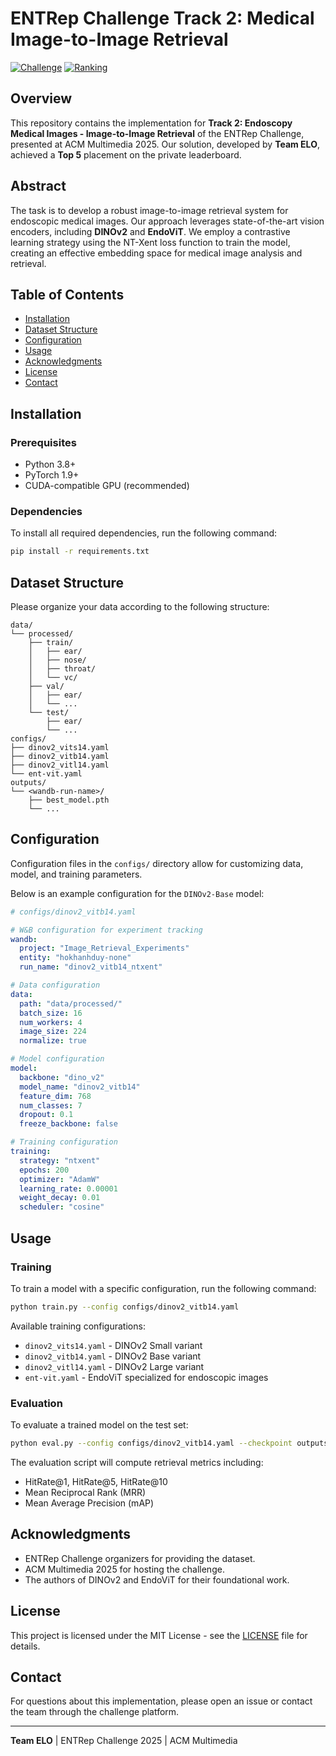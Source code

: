 # ENTRep Challenge Track 2: Medical Image-to-Image Retrieval

[![Challenge](https://img.shields.io/badge/ENTRep%20Challenge-Track%202-blue)](https://aichallenge.hcmus.edu.vn/acm-mm-2025/entrep)
[![Ranking](https://img.shields.io/badge/Ranking-Top%205-gold)](https://aichallenge.hcmus.edu.vn/acm-mm-2025/entrep)

## Overview

This repository contains the implementation for **Track 2: Endoscopy Medical Images - Image-to-Image Retrieval** of the ENTRep Challenge, presented at ACM Multimedia 2025. Our solution, developed by **Team ELO**, achieved a **Top 5** placement on the private leaderboard.

## Abstract

The task is to develop a robust image-to-image retrieval system for endoscopic medical images. Our approach leverages state-of-the-art vision encoders, including **DINOv2** and **EndoViT**. We employ a contrastive learning strategy using the NT-Xent loss function to train the model, creating an effective embedding space for medical image analysis and retrieval.

## Table of Contents

- [Installation](#installation)
- [Dataset Structure](#dataset-structure)
- [Configuration](#configuration)
- [Usage](#usage)
- [Acknowledgments](#acknowledgments)
- [License](#license)
- [Contact](#contact)

## Installation

### Prerequisites

- Python 3.8+
- PyTorch 1.9+
- CUDA-compatible GPU (recommended)

### Dependencies

To install all required dependencies, run the following command:

```bash
pip install -r requirements.txt
```

## Dataset Structure

Please organize your data according to the following structure:

```
data/
└── processed/
    ├── train/
    │   ├── ear/
    │   ├── nose/
    │   ├── throat/
    │   └── vc/
    ├── val/
    │   ├── ear/
    │   └── ...
    └── test/
        ├── ear/
        └── ...
configs/
├── dinov2_vits14.yaml
├── dinov2_vitb14.yaml
├── dinov2_vitl14.yaml
└── ent-vit.yaml
outputs/
└── <wandb-run-name>/
    ├── best_model.pth
    └── ...
```

## Configuration

Configuration files in the `configs/` directory allow for customizing data, model, and training parameters.

Below is an example configuration for the `DINOv2-Base` model:

```yaml
# configs/dinov2_vitb14.yaml

# W&B configuration for experiment tracking
wandb:
  project: "Image_Retrieval_Experiments"
  entity: "hokhanhduy-none"
  run_name: "dinov2_vitb14_ntxent"

# Data configuration
data:
  path: "data/processed/"
  batch_size: 16
  num_workers: 4
  image_size: 224
  normalize: true

# Model configuration
model:
  backbone: "dino_v2"
  model_name: "dinov2_vitb14"
  feature_dim: 768
  num_classes: 7
  dropout: 0.1
  freeze_backbone: false

# Training configuration
training:
  strategy: "ntxent"
  epochs: 200
  optimizer: "AdamW"
  learning_rate: 0.00001
  weight_decay: 0.01
  scheduler: "cosine"
```

## Usage

### Training

To train a model with a specific configuration, run the following command:

```bash
python train.py --config configs/dinov2_vitb14.yaml
```

Available training configurations:

- `dinov2_vits14.yaml` - DINOv2 Small variant
- `dinov2_vitb14.yaml` - DINOv2 Base variant
- `dinov2_vitl14.yaml` - DINOv2 Large variant
- `ent-vit.yaml` - EndoViT specialized for endoscopic images

### Evaluation

To evaluate a trained model on the test set:

```bash
python eval.py --config configs/dinov2_vitb14.yaml --checkpoint outputs/<wandb-run-name>/best_model.pth --split test
```

The evaluation script will compute retrieval metrics including:

- HitRate@1, HitRate@5, HitRate@10
- Mean Reciprocal Rank (MRR)
- Mean Average Precision (mAP)

## Acknowledgments

- ENTRep Challenge organizers for providing the dataset.
- ACM Multimedia 2025 for hosting the challenge.
- The authors of DINOv2 and EndoViT for their foundational work.

## License

This project is licensed under the MIT License - see the [LICENSE](LICENSE) file for details.

## Contact

For questions about this implementation, please open an issue or contact the team through the challenge platform.

-----

**Team ELO** | ENTRep Challenge 2025 | ACM Multimedia